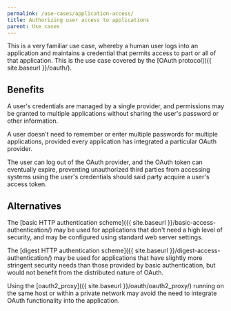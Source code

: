 ```yaml
---
permalink: /use-cases/application-access/
title: Authorizing user access to applications
parent: Use cases
---
```

This is a very familiar use case, whereby a human user logs into an
application and maintains a credential that permits access to part or all of
that application. This is the use case covered by the
[OAuth protocol]({{ site.baseurl }}/oauth/).

## Benefits

A user's credentials are managed by a single provider, and permissions may be
granted to multiple applications without sharing the user's password or other
information.

A user doesn't need to remember or enter multiple passwords for multiple
applications, provided every application has integrated a particular OAuth
provider.

The user can log out of the OAuth provider, and the OAuth token can eventually
expire, preventing unauthorized third parties from accessing systems using the
user's credentials should said party acquire a user's access token.

## Alternatives

The [basic HTTP authentication
scheme]({{ site.baseurl }}/basic-access-authentication/) may be used for
applications that don't need a high level of security, and may be configured
using standard web server settings.

The [digest HTTP authentication
scheme]({{ site.baseurl }}/digest-access-authentication/) may be used for
applications that have slightly more stringent security needs than those
provided by basic authentication, but would not benefit from the distributed
nature of OAuth.

Using the [oauth2_proxy]({{ site.baseurl }}/oauth/oauth2_proxy/) running on
the same host or within a private network may avoid the need to integrate
OAuth functionality into the application.
